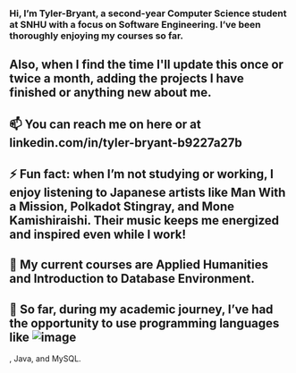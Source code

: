 ### Hi, I’m Tyler-Bryant, a second-year Computer Science student at SNHU with a focus on Software Engineering. I’ve been thoroughly enjoying my courses so far.


## Also, when I find the time I'll update this once or twice a month, adding the projects I have finished or anything new about me.
## 📫 You can reach me on here or at linkedin.com/in/tyler-bryant-b9227a27b
## ⚡ Fun fact: when I’m not studying or working, I enjoy listening to Japanese artists like Man With a Mission, Polkadot Stingray, and Mone Kamishiraishi. Their music keeps me energized and inspired even while I work!
## 🔭 My current courses are Applied Humanities and Introduction to Database Environment.
## 🌱 So far, during my academic journey, I’ve had the opportunity to use programming languages like ![image](https://github.com/user-attachments/assets/dbaa2a57-fafe-4814-a1f3-2248cb2d7815)
, Java, and MySQL.


<!--
**AManiacalJester/AManiacalJester** is a ✨ _special_ ✨ repository because its `README.md` (this file) appears on your GitHub profile.

Here are some ideas to get you started:

- 🌱 I’m currently learning ...
- 👯 I’m looking to collaborate on ...
- 🤔 I’m looking for help with ...
- 💬 Ask me about ...
-->
